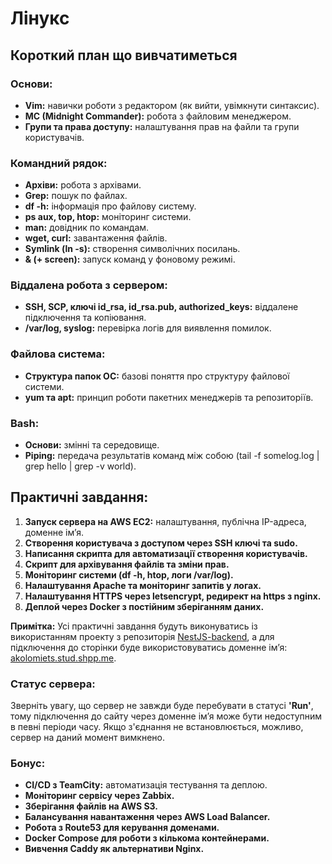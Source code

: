 # Лінукс

## Короткий план що вивчатиметься

### Основи:
- **Vim:** навички роботи з редактором (як вийти, увімкнути синтаксис).
- **MC (Midnight Commander):** робота з файловим менеджером.
- **Групи та права доступу:** налаштування прав на файли та групи користувачів.

### Командний рядок:
- **Архіви:** робота з архівами.
- **Grep:** пошук по файлах.
- **df -h:** інформація про файлову систему.
- **ps aux, top, htop:** моніторинг системи.
- **man:** довідник по командам.
- **wget, curl:** завантаження файлів.
- **Symlink (ln -s):** створення символічних посилань.
- **& (+ screen):** запуск команд у фоновому режимі.

### Віддалена робота з сервером:
- **SSH, SCP, ключі id_rsa, id_rsa.pub, authorized_keys:** віддалене підключення та копіювання.
- **/var/log, syslog:** перевірка логів для виявлення помилок.

### Файлова система:
- **Структура папок ОС:** базові поняття про структуру файлової системи.
- **yum та apt:** принцип роботи пакетних менеджерів та репозиторіїв.

### Bash:
- **Основи:** змінні та середовище.
- **Piping:** передача результатів команд між собою (tail -f somelog.log | grep hello | grep -v world).

## Практичні завдання:
1. **Запуск сервера на AWS EC2:** налаштування, публічна IP-адреса, доменне ім’я.
2. **Створення користувача з доступом через SSH ключі та sudo.**
3. **Написання скрипта для автоматизації створення користувачів.**
4. **Скрипт для архівування файлів та зміни прав.**
5. **Моніторинг системи (df -h, htop, логи /var/log).**
6. **Налаштування Apache та моніторинг запитів у логах.**
7. **Налаштування HTTPS через letsencrypt, редирект на https з nginx.**
8. **Деплой через Docker з постійним зберіганням даних.**

**Примітка:** Усі практичні завдання будуть виконуватись із використанням проекту з репозиторія [NestJS-backend](https://github.com/Alex-LaNN/NestJS-backend), а для підключення до сторінки буде використовуватись доменне ім’я: [akolomiets.stud.shpp.me](http://akolomiets.stud.shpp.me/api).

### Статус сервера:
Зверніть увагу, що сервер не завжди буде перебувати в статусі **'Run'**, тому підключення до сайту через доменне ім’я може бути недоступним в певні періоди часу. Якщо з'єднання не встановлюється, можливо, сервер на даний момент вимкнено.


### Бонус:
- **CI/CD з TeamCity:** автоматизація тестування та деплою.
- **Моніторинг сервісу через Zabbix.**
- **Зберігання файлів на AWS S3.**
- **Балансування навантаження через AWS Load Balancer.**
- **Робота з Route53 для керування доменами.**
- **Docker Compose для роботи з кількома контейнерами.**
- **Вивчення Caddy як альтернативи Nginx.**
